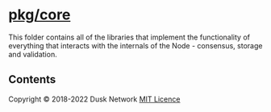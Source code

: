 # [pkg/core](./pkg/core)

This folder contains all of the libraries that implement the functionality 
of everything that interacts with the internals of the Node - consensus, 
storage and validation.

<!-- ToC start -->
##  Contents

<!-- ToC end -->

Copyright © 2018-2022 Dusk Network
[MIT Licence](https://github.com/dusk-network/dusk-blockchain/blob/master/LICENSE)
